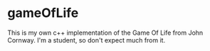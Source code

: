 # gameOfLife
 This is my own c++ implementation of the Game Of Life from John Cornway. I'm a student, so don't expect much from it.
